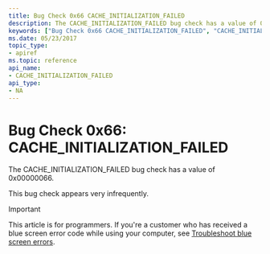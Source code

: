 ```yaml
---
title: Bug Check 0x66 CACHE_INITIALIZATION_FAILED
description: The CACHE_INITIALIZATION_FAILED bug check has a value of 0x00000066.This bug check appears very infrequently.
keywords: ["Bug Check 0x66 CACHE_INITIALIZATION_FAILED", "CACHE_INITIALIZATION_FAILED"]
ms.date: 05/23/2017
topic_type:
- apiref
ms.topic: reference
api_name:
- CACHE_INITIALIZATION_FAILED
api_type:
- NA
---
```


# Bug Check 0x66: CACHE\_INITIALIZATION\_FAILED


The CACHE\_INITIALIZATION\_FAILED bug check has a value of 0x00000066.

This bug check appears very infrequently.

> [!IMPORTANT]
> This article is for programmers. If you're a customer who has received a blue screen error code while using your computer, see [Troubleshoot blue screen errors](https://www.windows.com/stopcode).


 

 




